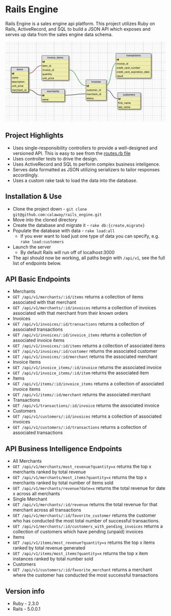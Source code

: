 # Rails Engine

Rails Engine is a sales engine api platform. This project utilizes Ruby on Rails, ActiveRecord, and SQL to build a JSON API which exposes and serves up data from the sales engine data schema.

![schema graphic](https://raw.githubusercontent.com/calaway/rails_engine/master/data/schema.png)

## Project Highlights
* Uses single-responsibility controllers to provide a well-designed and versioned API. This is easy to see from the [routes.rb file](https://github.com/calaway/rails_engine/blob/master/config/routes.rb)
* Uses controller tests to drive the design.
* Uses ActiveRecord and SQL to perform complex business inteligence.
* Serves data formatted as JSON utilizing serializers to tailor responses accordingly.
* Uses a custom rake task to load the data into the database.

## Installation & Use
* Clone the project down - `git clone git@github.com:calaway/rails_engine.git`
* Move into the cloned directory
* Create the database and migrate it - `rake db:{create,migrate}`
* Populate the database with data - `rake load:all`
    * If you ever want to load just one type of data you can specify, e.g. `rake load:customers`
* Launch the server
    * By default Rails will run off of localhost:3000
* The api should now be working, all paths begin with `/api/v1`, see the full list of endpoints below.

## API Basic Endpoints
* Merchants
 * `GET /api/v1/merchants/:id/items` returns a collection of items associated with that merchant
 * `GET /api/v1/merchants/:id/invoices` returns a collection of invoices associated with that merchant from their known orders
* Invoices
 * `GET /api/v1/invoices/:id/transactions` returns a collection of associated transactions
 * `GET /api/v1/invoices/:id/invoice_items` returns a collection of associated invoice items
 * `GET /api/v1/invoices/:id/items` returns a collection of associated items
 * `GET /api/v1/invoices/:id/customer` returns the associated customer
 * `GET /api/v1/invoices/:id/merchant` returns the associated merchant
* Invoice Items
 * `GET /api/v1/invoice_items/:id/invoice` returns the associated invoice
 * `GET /api/v1/invoice_items/:id/item` returns the associated item
* Items
 * `GET /api/v1/items/:id/invoice_items` returns a collection of associated invoice items
 * `GET /api/v1/items/:id/merchant` returns the associated merchant
* Transactions
 * `GET /api/v1/transactions/:id/invoice` returns the associated invoice
* Customers
 * `GET /api/v1/customers/:id/invoices` returns a collection of associated invoices
 * `GET /api/v1/customers/:id/transactions` returns a collection of associated transactions

## API Business Intelligence Endpoints
* All Merchants
 * `GET /api/v1/merchants/most_revenue?quantity=x` returns the top x merchants ranked by total revenue
 * `GET /api/v1/merchants/most_items?quantity=x` returns the top x merchants ranked by total number of items sold
 * `GET /api/v1/merchants/revenue?date=x` returns the total revenue for date x across all merchants
* Single Merchant
 * `GET /api/v1/merchants/:id/revenue` returns the total revenue for that merchant across all transactions
 * `GET /api/v1/merchants/:id/favorite_customer` returns the customer who has conducted the most total number of successful transactions.
 * `GET /api/v1/merchants/:id/customers_with_pending_invoices` returns a collection of customers which have pending (unpaid) invoices
* Items
 * `GET /api/v1/items/most_revenue?quantity=x` returns the top x items ranked by total revenue generated
 * `GET /api/v1/items/most_items?quantity=x` returns the top x item instances ranked by total number sold
* Customers
 * `GET /api/v1/customers/:id/favorite_merchant` returns a merchant where the customer has conducted the most successful transactions

## Version info
* Ruby - 2.3.0
* Rails - 5.0.0.1
